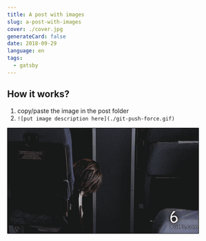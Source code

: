 ```yaml
---
title: A post with images
slug: a-post-with-images
cover: ./cover.jpg
generateCard: false
date: 2018-09-29
language: en
tags:
  - gatsby
---
```


## How it works?
  
1. copy/paste the image in the post folder
2. `![put image description here](./git-push-force.gif)`

![a funny gif](./git-push-force.gif)

